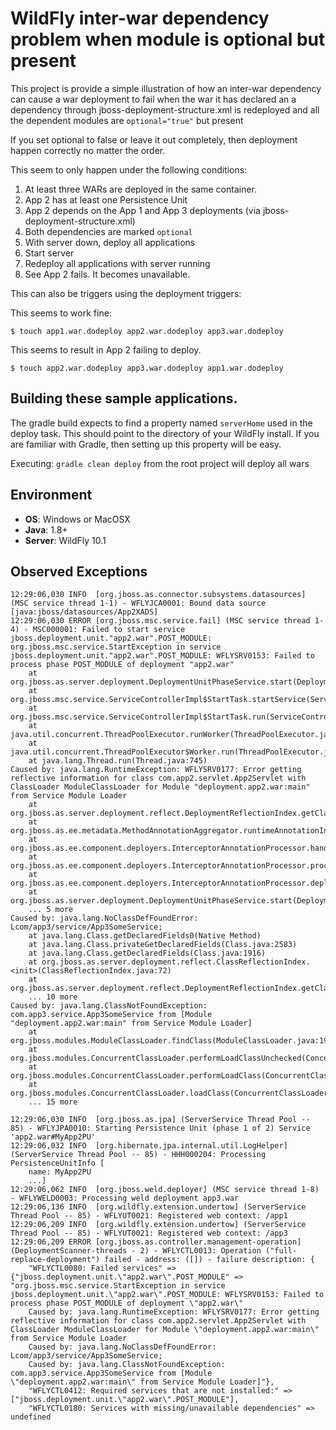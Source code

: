 # WildFly inter-war dependency problem when module is optional but present

This project is provide a simple illustration of how an inter-war dependency can cause a war deployment to fail when the war it has 
declared an a dependency through jboss-deployment-structure.xml is redeployed and all the dependent modules are `optional="true"` but present

If you set optional to false or leave it out completely, then deployment happen correctly no matter the order.

This seem to only happen under the following conditions:

 1. At least three WARs are deployed in the same container.
 1. App 2 has at least one Persistence Unit
 1. App 2 depends on the App 1 and App 3 deployments (via jboss-deployment-structure.xml)
 1. Both dependencies are marked `optional`
 1. With server down, deploy all applications
 1. Start server
 1. Redeploy all applications with server running
 1. See App 2 fails. It becomes unavailable.

This can also be triggers using the deployment triggers:

This seems to work fine:
```
$ touch app1.war.dodeploy app2.war.dodeploy app3.war.dodeploy
```

This seems to result in App 2 failing to deploy.
```
$ touch app2.war.dodeploy app3.war.dodeploy app1.war.dodeploy
```

## Building these sample applications.
The gradle build expects to find a property named `serverHome` used in the deploy task. This should point to the directory 
of your WildFly install. If you are familiar with Gradle, then setting up this property will be easy. 

Executing: `gradle clean deploy` from the root project will deploy all wars

## Environment
- **OS**: Windows or MacOSX
- **Java**: 1.8+
- **Server**: WildFly 10.1

## Observed Exceptions

```
12:29:06,030 INFO  [org.jboss.as.connector.subsystems.datasources] (MSC service thread 1-1) - WFLYJCA0001: Bound data source [java:jboss/datasources/App2XADS]
12:29:06,030 ERROR [org.jboss.msc.service.fail] (MSC service thread 1-4) - MSC000001: Failed to start service jboss.deployment.unit."app2.war".POST_MODULE: org.jboss.msc.service.StartException in service jboss.deployment.unit."app2.war".POST_MODULE: WFLYSRV0153: Failed to process phase POST_MODULE of deployment "app2.war"
    at org.jboss.as.server.deployment.DeploymentUnitPhaseService.start(DeploymentUnitPhaseService.java:154)
    at org.jboss.msc.service.ServiceControllerImpl$StartTask.startService(ServiceControllerImpl.java:1948)
    at org.jboss.msc.service.ServiceControllerImpl$StartTask.run(ServiceControllerImpl.java:1881)
    at java.util.concurrent.ThreadPoolExecutor.runWorker(ThreadPoolExecutor.java:1142)
    at java.util.concurrent.ThreadPoolExecutor$Worker.run(ThreadPoolExecutor.java:617)
    at java.lang.Thread.run(Thread.java:745)
Caused by: java.lang.RuntimeException: WFLYSRV0177: Error getting reflective information for class com.app2.servlet.App2Servlet with ClassLoader ModuleClassLoader for Module "deployment.app2.war:main" from Service Module Loader
    at org.jboss.as.server.deployment.reflect.DeploymentReflectionIndex.getClassIndex(DeploymentReflectionIndex.java:70)
    at org.jboss.as.ee.metadata.MethodAnnotationAggregator.runtimeAnnotationInformation(MethodAnnotationAggregator.java:57)
    at org.jboss.as.ee.component.deployers.InterceptorAnnotationProcessor.handleAnnotations(InterceptorAnnotationProcessor.java:106)
    at org.jboss.as.ee.component.deployers.InterceptorAnnotationProcessor.processComponentConfig(InterceptorAnnotationProcessor.java:91)
    at org.jboss.as.ee.component.deployers.InterceptorAnnotationProcessor.deploy(InterceptorAnnotationProcessor.java:76)
    at org.jboss.as.server.deployment.DeploymentUnitPhaseService.start(DeploymentUnitPhaseService.java:147)
    ... 5 more
Caused by: java.lang.NoClassDefFoundError: Lcom/app3/service/App3SomeService;
    at java.lang.Class.getDeclaredFields0(Native Method)
    at java.lang.Class.privateGetDeclaredFields(Class.java:2583)
    at java.lang.Class.getDeclaredFields(Class.java:1916)
    at org.jboss.as.server.deployment.reflect.ClassReflectionIndex.<init>(ClassReflectionIndex.java:72)
    at org.jboss.as.server.deployment.reflect.DeploymentReflectionIndex.getClassIndex(DeploymentReflectionIndex.java:66)
    ... 10 more
Caused by: java.lang.ClassNotFoundException: com.app3.service.App3SomeService from [Module "deployment.app2.war:main" from Service Module Loader]
    at org.jboss.modules.ModuleClassLoader.findClass(ModuleClassLoader.java:198)
    at org.jboss.modules.ConcurrentClassLoader.performLoadClassUnchecked(ConcurrentClassLoader.java:363)
    at org.jboss.modules.ConcurrentClassLoader.performLoadClass(ConcurrentClassLoader.java:351)
    at org.jboss.modules.ConcurrentClassLoader.loadClass(ConcurrentClassLoader.java:93)
    ... 15 more

12:29:06,030 INFO  [org.jboss.as.jpa] (ServerService Thread Pool -- 85) - WFLYJPA0010: Starting Persistence Unit (phase 1 of 2) Service 'app2.war#MyApp2PU'
12:29:06,032 INFO  [org.hibernate.jpa.internal.util.LogHelper] (ServerService Thread Pool -- 85) - HHH000204: Processing PersistenceUnitInfo [
    name: MyApp2PU
    ...]
12:29:06,062 INFO  [org.jboss.weld.deployer] (MSC service thread 1-8) - WFLYWELD0003: Processing weld deployment app3.war
12:29:06,136 INFO  [org.wildfly.extension.undertow] (ServerService Thread Pool -- 85) - WFLYUT0021: Registered web context: /app1
12:29:06,209 INFO  [org.wildfly.extension.undertow] (ServerService Thread Pool -- 85) - WFLYUT0021: Registered web context: /app3
12:29:06,209 ERROR [org.jboss.as.controller.management-operation] (DeploymentScanner-threads - 2) - WFLYCTL0013: Operation ("full-replace-deployment") failed - address: ([]) - failure description: {
    "WFLYCTL0080: Failed services" => {"jboss.deployment.unit.\"app2.war\".POST_MODULE" => "org.jboss.msc.service.StartException in service jboss.deployment.unit.\"app2.war\".POST_MODULE: WFLYSRV0153: Failed to process phase POST_MODULE of deployment \"app2.war\"
    Caused by: java.lang.RuntimeException: WFLYSRV0177: Error getting reflective information for class com.app2.servlet.App2Servlet with ClassLoader ModuleClassLoader for Module \"deployment.app2.war:main\" from Service Module Loader
    Caused by: java.lang.NoClassDefFoundError: Lcom/app3/service/App3SomeService;
    Caused by: java.lang.ClassNotFoundException: com.app3.service.App3SomeService from [Module \"deployment.app2.war:main\" from Service Module Loader]"},
    "WFLYCTL0412: Required services that are not installed:" => ["jboss.deployment.unit.\"app2.war\".POST_MODULE"],
    "WFLYCTL0180: Services with missing/unavailable dependencies" => undefined
```